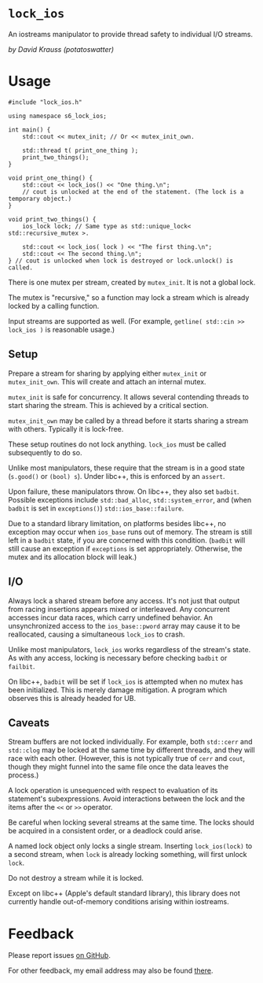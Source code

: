 `lock_ios`
==========

An iostreams manipulator to provide thread safety to individual I/O streams.

*by David Krauss (potatoswatter)*
<!-- language: lang-cxx -->

Usage
=====

    #include "lock_ios.h"
    
    using namespace s6_lock_ios;
    
    int main() {
        std::cout << mutex_init; // Or << mutex_init_own.
        
        std::thread t( print_one_thing );
        print_two_things();
    }
    
    void print_one_thing() {
        std::cout << lock_ios() << "One thing.\n";
        // cout is unlocked at the end of the statement. (The lock is a temporary object.)
    }
    
    void print_two_things() {
        ios_lock lock; // Same type as std::unique_lock< std::recursive_mutex >.
        
        std::cout << lock_ios( lock ) << "The first thing.\n";
        std::cout << The second thing.\n";
    } // cout is unlocked when lock is destroyed or lock.unlock() is called.

There is one mutex per stream, created by `mutex_init`. It is not a global lock.

The mutex is "recursive," so a function may lock a stream which is already locked
by a calling function.

Input streams are supported as well.
(For example, `getline( std::cin >> lock_ios )` is reasonable usage.)

## Setup

Prepare a stream for sharing by applying either `mutex_init` or `mutex_init_own`.
This will create and attach an internal mutex.

`mutex_init` is safe for concurrency. It allows several contending threads to start sharing
the stream. This is achieved by a critical section.

`mutex_init_own` may be called by a thread before it starts sharing a stream with others.
Typically it is lock-free.

These setup routines do not lock anything. `lock_ios` must be called subsequently to do so.

Unlike most manipulators, these require that the stream is in a good state (`s.good()`
or `(bool) s`). Under libc++, this is enforced by an `assert`.

Upon failure, these manipulators throw. On libc++, they also set `badbit`.
Possible exceptions include `std::bad_alloc`, `std::system_error`,
and (when `badbit` is set in `exceptions()`) `std::ios_base::failure`.

Due to a standard library limitation, on platforms besides libc++, no exception may occur
when `ios_base` runs out of memory. The stream is still left in a `badbit` state,
if you are concerned with this condition.
(`badbit` will still cause an exception if `exceptions` is set appropriately.
Otherwise, the mutex and its allocation block will leak.)

## I/O

Always lock a shared stream before any access. It's not just that output from racing
insertions appears mixed or interleaved. Any concurrent accesses incur data races, which
carry undefined behavior. An unsynchronized access to the `ios_base::pword` array may cause
it to be reallocated, causing a simultaneous `lock_ios` to crash.

Unlike most manipulators, `lock_ios` works regardless of the stream's state.
As with any access, locking is necessary before checking `badbit` or `failbit`.

On libc++, `badbit` will be set if `lock_ios` is attempted when no mutex has been initialized.
This is merely damage mitigation. A program which observes this is already headed for UB.

## Caveats

Stream buffers are not locked individually. For example, both `std::cerr` and `std::clog`
may be locked at the same time by different threads, and they will race with each other.
(However, this is not typically true of `cerr` and `cout`, though they might funnel into
the same file once the data leaves the process.)

A lock operation is unsequenced with respect to evaluation of its statement's subexpressions.
Avoid interactions between the lock and the items after the `<<` or `>>` operator.

Be careful when locking several streams at the same time.
The locks should be acquired in a consistent order, or a deadlock could arise.

A named lock object only locks a single stream. Inserting `lock_ios(lock)` to a second
stream, when `lock` is already locking something, will first unlock `lock`.

Do not destroy a stream while it is locked.

Except on libc++ (Apple's default standard library), this library does not currently handle
out-of-memory conditions arising within iostreams.


Feedback
========

Please report issues [on GitHub](/potswa/lock_ios/issues).

For other feedback, my email address may also be found [there](/potswa).

